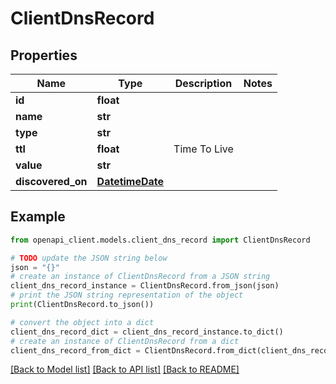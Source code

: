 # ClientDnsRecord


## Properties

Name | Type | Description | Notes
------------ | ------------- | ------------- | -------------
**id** | **float** |  | 
**name** | **str** |  | 
**type** | **str** |  | 
**ttl** | **float** | Time To Live | 
**value** | **str** |  | 
**discovered_on** | [**DatetimeDate**](datetime.date.md) |  | 

## Example

```python
from openapi_client.models.client_dns_record import ClientDnsRecord

# TODO update the JSON string below
json = "{}"
# create an instance of ClientDnsRecord from a JSON string
client_dns_record_instance = ClientDnsRecord.from_json(json)
# print the JSON string representation of the object
print(ClientDnsRecord.to_json())

# convert the object into a dict
client_dns_record_dict = client_dns_record_instance.to_dict()
# create an instance of ClientDnsRecord from a dict
client_dns_record_from_dict = ClientDnsRecord.from_dict(client_dns_record_dict)
```
[[Back to Model list]](../README.md#documentation-for-models) [[Back to API list]](../README.md#documentation-for-api-endpoints) [[Back to README]](../README.md)


